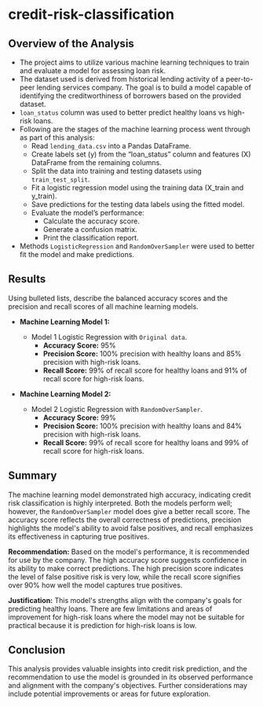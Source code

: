 # credit-risk-classification
## Overview of the Analysis

* The project aims to utilize various machine learning techniques to train and evaluate a model for assessing loan risk.
* The dataset used is derived from historical lending activity of a peer-to-peer lending services company. The goal is to build a model capable of identifying the creditworthiness of borrowers based on the provided dataset.
* `loan_status` column was used to better predict healthy loans vs high-risk loans.
* Following are the stages of the machine learning process went through as part of this analysis:
  - Read `lending_data.csv` into a Pandas DataFrame.
  - Create labels set (y) from the “loan_status” column and features (X) DataFrame from the remaining columns.
  - Split the data into training and testing datasets using `train_test_split`.
  - Fit a logistic regression model using the training data (X_train and y_train).
  - Save predictions for the testing data labels using the fitted model.
  - Evaluate the model’s performance:
    - Calculate the accuracy score.
    - Generate a confusion matrix.
    - Print the classification report.
* Methods `LogisticRegression` and `RandomOverSampler` were used to better fit the model and make predictions.

## Results

Using bulleted lists, describe the balanced accuracy scores and the precision and recall scores of all machine learning models.

* **Machine Learning Model 1:**
  * Model 1 Logistic Regression with `Original data`.
    - **Accuracy Score:** 95%
    - **Precision Score:** 100% precision with healthy loans and 85% precision with high-risk loans.
    - **Recall Score:** 99% of recall score for healthy loans and 91% of recall score for high-risk loans.

* **Machine Learning Model 2:**
  * Model 2 Logistic Regression with `RandomOverSampler`.
    - **Accuracy Score:** 99%
    - **Precision Score:** 100% precision with healthy loans and 84% precision with high-risk loans.
    - **Recall Score:** 99% of recall score for healthy loans and 99% of recall score for high-risk loans.

## Summary

The machine learning model demonstrated high accuracy, indicating credit risk classification is highly interpreted. Both the models perform well; however, the `RandomOverSampler` model does give a better recall score. The accuracy score reflects the overall correctness of predictions, precision highlights the model's ability to avoid false positives, and recall emphasizes its effectiveness in capturing true positives.

**Recommendation:**
Based on the model's performance, it is recommended for use by the company. The high accuracy score suggests confidence in its ability to make correct predictions. The high precision score indicates the level of false positive risk is very low, while the recall score signifies over 90% how well the model captures true positives.

**Justification:**
This model's strengths align with the company's goals for predicting healthy loans. There are few limitations and areas of improvement for high-risk loans where the model may not be suitable for practical because it is prediction for high-risk loans is low.

## Conclusion 

This analysis provides valuable insights into credit risk prediction, and the recommendation to use the model is grounded in its observed performance and alignment with the company's objectives. Further considerations may include potential improvements or areas for future exploration.
